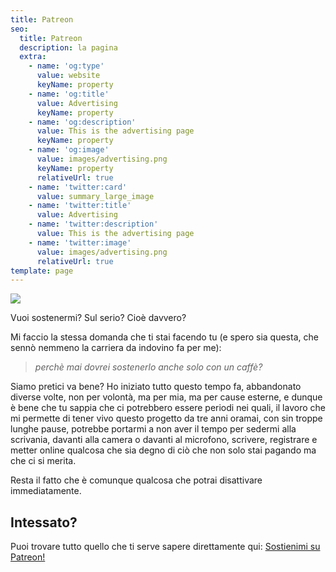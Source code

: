 ```yaml
---
title: Patreon
seo:
  title: Patreon
  description: la pagina 
  extra:
    - name: 'og:type'
      value: website
      keyName: property
    - name: 'og:title'
      value: Advertising
      keyName: property
    - name: 'og:description'
      value: This is the advertising page
      keyName: property
    - name: 'og:image'
      value: images/advertising.png
      keyName: property
      relativeUrl: true
    - name: 'twitter:card'
      value: summary_large_image
    - name: 'twitter:title'
      value: Advertising
    - name: 'twitter:description'
      value: This is the advertising page
    - name: 'twitter:image'
      value: images/advertising.png
      relativeUrl: true
template: page
---
```

![](images/966BC436-1640-4764-BAED-987DE1908C322021-11-21\_16-12-57\_907-cd7c78d3.jpeg)

Vuoi sostenermi? Sul serio? Cioè davvero?

Mi faccio la stessa domanda che ti stai facendo tu (e spero sia questa, che sennò nemmeno la carriera da indovino fa per me):

> *perchè mai dovrei sostenerlo anche solo con un caffè?*

Siamo pretici va bene?
Ho iniziato tutto questo tempo fa, abbandonato diverse volte, non per volontà, ma per mia, ma per cause esterne, e dunque è bene che tu sappia che ci potrebbero essere periodi nei quali, il lavoro che mi permette di tener vivo questo progetto da tre anni oramai, con sin troppe lunghe pause, potrebbe portarmi a non aver il tempo per sedermi alla scrivania, davanti alla camera o davanti al microfono, scrivere, registrare e metter online
qualcosa che sia degno di ciò che non solo stai pagando ma che ci si merita.

Resta il fatto che è comunque qualcosa che potrai disattivare immediatamente.

## Intessato?

Puoi trovare tutto quello che ti serve sapere direttamente qui: [Sostienimi su Patreon!](https://www.patreon.com/ilcalderone)
